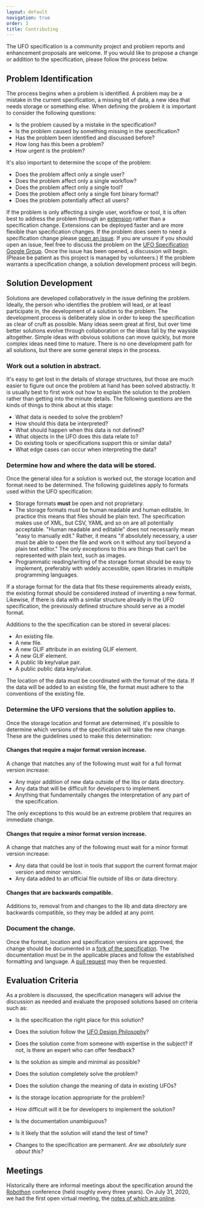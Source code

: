 ```yaml
---
layout: default
navigation: true
order: 3
title: Contributing
---
```


The UFO specification is a community project and problem reports and enhancement proposals are welcome. If you would like to propose a change or addition to the specification, please follow the process below.

## Problem Identification

The process begins when a problem is identified. A problem may be a mistake in the current specification, a missing bit of data, a new idea that needs storage or something else. When defining the problem it is important to consider the following questions:

- Is the problem caused by a mistake in the specification?
- Is the problem caused by something missing in the specification?
- Has the problem been identified and discussed before?
- How long has this been a problem?
- How urgent is the problem?

It's also important to determine the scope of the problem:

- Does the problem affect only a single user?
- Does the problem affect only a single workflow?
- Does the problem affect only a single tool?
- Does the problem affect only a single font binary format?
- Does the problem potentially affect all users?

If the problem is only affecting a single user, workflow or tool, it is often best to address the problem through an [extension] rather than a specification change. Extensions can be deployed faster and are more flexible than specification changes. If the problem does seem to need a specification change please [open an issue]. If you are unsure if you should open an issue, feel free to discuss the problem on the [UFO Specification Google Group]. Once the issue has been opened, a discussion will begin. (Please be patient as this project is managed by volunteers.) If the problem warrants a specification change, a solution development process will begin.

## Solution Development

Solutions are developed collaboratively in the issue defining the problem. Ideally, the person who identifies the problem will lead, or at least participate in, the development of a solution to the problem. The development process is deliberately slow in order to keep the specification as clear of cruft as possible. Many ideas seem great at first, but over time better solutions evolve through collaboration or the ideas fall by the wayside altogether. Simple ideas with obvious solutions can move quickly, but more complex ideas need time to mature. There is no one development path for all solutions, but there are some general steps in the process.

### Work out a solution in abstract.

It's easy to get lost in the details of storage structures, but those are much easier to figure out once the problem at hand has been solved abstractly. It is usually best to first work out how to explain the solution to the problem rather than getting into the minute details. The following questions are the kinds of things to think about at this stage:

- What data is needed to solve the problem?
- How should this data be interpreted?
- What should happen when this data is not defined?
- What objects in the UFO does this data relate to?
- Do existing tools or specifications support this or similar data?
- What edge cases can occur when interpreting the data?

### Determine how and where the data will be stored.

Once the general idea for a solution is worked out, the storage location and format need to be determined. The following guidelines apply to formats used within the UFO specification:

- Storage formats **must** be open and not proprietary.
- The storage formats must be human readable and human editable.   In practice this means that files should be plain text. The specification makes use of XML, but CSV, YAML and so on are all potentially acceptable. "Human readable and editable" does not necessarily mean "easy to manually edit." Rather, it means "if absolutely necessary, a user must be able to open the file and work on it without any tool beyond a plain text editor." The only exceptions to this are things that can't be represented with plain text, such as images.
- Programmatic reading/writing of the storage format should be easy to implement, preferably with widely accessible, open libraries in multiple programming languages.

If a storage format for the data that fits these requirements already exists, the existing format should be considered instead of inventing a new format. Likewise, if there is data with a similar structure already in the UFO specification, the previously defined structure should serve as a model format.

Additions to the the specification can be stored in several places:

- An existing file.
- A new file.
- A new GLIF attribute in an existing GLIF element.
- A new GLIF element.
- A public lib key/value pair.
- A public public data key/value.

The location of the data must be coordinated with the format of the data. If the data will be added to an existing file, the format must adhere to the conventions of the existing file.

### Determine the UFO versions that the solution applies to.

Once the storage location and format are determined, it's possible to determine which versions of the specification will take the new change. These are the guidelines used to make this determination:

#### Changes that require a major format version increase.

A change that matches any of the following must wait for a full format version increase:

- Any major addition of new data outside of the libs or data directory.
- Any data that will be difficult for developers to implement.
- Anything that fundamentally changes the interpretation of any part of the specification.

The only exceptions to this would be an extreme problem that requires an immediate change.

#### Changes that require a minor format version increase.

A change that matches any of the following must wait for a minor format version increase:

- Any data that could be lost in tools that support the current format major version and minor version.
- Any data added to an official file outside of libs or data directory.

#### Changes that are backwards compatible.

Additions to, removal from and changes to the lib and data directory are backwards compatible, so they may be added at any point.

### Document the change.

Once the format, location and specification versions are approved, the change should be documented in a [fork of the specification]. The documentation must be in the applicable places and follow the established formatting and language. A [pull request] may then be requested.


## Evaluation Criteria

As a problem is discussed, the specification managers will advise the discussion as needed and evaluate the proposed solutions based on criteria such as:

- Is the specification the right place for this solution?
- Does the solution follow the [UFO Design Philosophy]?
- Does the solution come from someone with expertise in the subject? If not, is there an expert who can offer feedback?
- Is the solution as simple and minimal as possible?
- Does the solution completely solve the problem?
- Does the solution change the meaning of data in existing UFOs?
- Is the storage location appropriate for the problem?
- How difficult will it be for developers to implement the solution?
- Is the documentation unambiguous?
- Is it likely that the solution will stand the test of time?
- Changes to the specification are permanent. *Are we absolutely sure about this?*

  [extension]: extending
  [open an issue]: https://github.com/unified-font-object/ufo-spec/issues
  [UFO Specification Google Group]: https://groups.google.com/g/ufo-spec
  [UFO Design Philosophy]: /index#the-ufo-design-philosophy
  [fork of the specification]: https://github.com/unified-font-object/ufo-spec
  [pull request]: https://github.com/unified-font-object/ufo-spec/pulls
  
## Meetings
Historically there are informal meetings about the specification around the [Robothon](http://typemedia.org/robothon/) conference (held roughly every three years). On July 31, 2020, we had the first open virtual meeting, the [notes of which are online](https://docs.google.com/document/d/1REf695Yxnu3aj_UqcVfF0WTyV8PUaPo-r6duEHxtj48/edit).
